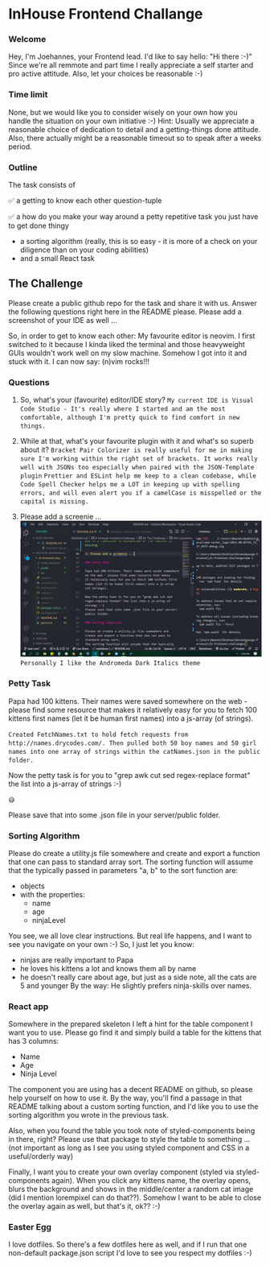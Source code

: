 # InHouse Frontend Challange

### Welcome

Hey, I'm Joehannes, your Frontend lead. I'd like to say hello: "Hi there :-)"
Since we're all remmote and part time I really appreciate a self starter and pro active attitude.
Also, let your choices be reasonable :-)

### Time limit

None, but we would like you to consider wisely on your own how you handle the situation on your own initiative :-)
Hint:
Usually we appreciate a reasonable choice of dedication to detail and a getting-things done attitude.
Also, there actually might be a reasonable timeout so to speak after a weeks period.

### Outline

The task consists of

✅ a getting to know each other question-tuple

✅ a how do you make your way around a petty repetitive task you just have to get done thingy
- a sorting algorithm (really, this is so easy - it is more of a check on your diligence than on your coding abilities)
- and a small React task

## The Challenge

Please create a public github repo for the task and share it with us.
Answer the following questions right here in the README please.
Please add a screenshot of your IDE as well ...

So, in order to get to know each other: My favourite editor is neovim.
I first switched to it because I kinda liked the terminal and those heavyweight GUIs
wouldn't work well on my slow machine.
Somehow I got into it and stuck with it.
I can now say: (n)vim rocks!!!

### Questions

1. So, what's your (favourite) editor/IDE story?
   `My current IDE is Visual Code Studio - It's really where I started and am the most comfortable, although I'm pretty quick to find comfort in new things.`

2. While at that, what's your favourite plugin with it and what's so superb about it?
   `Bracket Pair Colorizer is really useful for me in making sure I'm working within the right set of brackets. It works really well with JSONs too especially when paired with the JSON-Template plugin`
   `Prettier and ESLint help me keep to a clean codebase, while Code Spell Checker helps me a LOT in keeping up with spelling errors, and will even alert you if a camelCase is misspelled or the capital is missing.`

3. Please add a screenie ...
   ![Screenshot of Visual Code Studio](./IDEScreenie.jpg)
   `Personally I like the Andromeda Dark Italics theme`

### Petty Task

Papa had 100 kittens. Their names were saved somewhere on the web - please find some resource that makes
it relatively easy for you to fetch 100 kittens first names (let it be human first names) into a js-array (of strings).

`Created FetchNames.txt to hold fetch requests from http://names.drycodes.com/. Then pulled both 50 boy names and 50 girl names into one array of strings within the catNames.json in the public folder.`

Now the petty task is for you to "grep awk cut sed regex-replace format" the list into a js-array of strings :-)

`😅`

Please save that into some .json file in your server/public folder.

### Sorting Algorithm

Please do create a utility.js file somewhere and create and export a function that one can pass to
standard array sort.
The sorting function will assume that the typically passed in parameters "a, b" to the sort function are:

- objects
- with the properties:
  - name
  - age
  - ninjaLevel

You see, we all love clear instructions. But real life happens, and I want to see you navigate on your own :-)
So, I just let you know:

- ninjas are really important to Papa
- he loves his kittens a lot and knows them all by name
- he doesn't really care about age, but just as a side note, all the cats are 5 and younger
  By the way: He slightly prefers ninja-skills over names.

### React app

Somewhere in the prepared skeleton I left a hint for the table component I want you to use.
Please go find it and simply build a table for the kittens that has 3 columns:

- Name
- Age
- Ninja Level

The component you are using has a decent README on github, so please help yourself on how to use it.
By the way, you'll find a passage in that README talking about a custom sorting function, and I'd like
you to use the sorting algorithm you wrote in the previous task.

Also, when you found the table you took note of styled-components being in there, right?
Please use that package to style the table to something ... (not important as long as I see
you using styled component and CSS in a useful/orderly way)

Finally, I want you to create your own overlay component (styled via styled-components again).
When you click any kittens name, the overlay opens, blurs the background and shows in the middle/center
a random cat image (did I mention lorempixel can do that??).
Somehow I want to be able to close the overlay again as well, but that's it, ok?? :-)

### Easter Egg

I love dotfiles. So there's a few dotfiles here as well, and if I run that one non-default package.json script
I'd love to see you respect my dotfiles :-)
